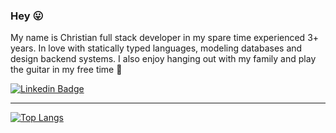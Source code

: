 ### Hey :stuck_out_tongue:

My name is Christian full stack developer in my spare time experienced 3+ years. In love with statically typed languages, modeling databases and design backend systems. I also enjoy hanging out with my family and play the guitar in my free time :guitar:

[![Linkedin Badge](https://img.shields.io/badge/-Christian%20Seki-0e76a8?style=flat-square&logo=Linkedin&logoColor=white&link=https://www.linkedin.com/in/christian-seki/)](https://www.linkedin.com/in/christian-seki/) 

---
[![Top Langs](https://github-readme-stats.vercel.app/api/top-langs/?username=iamseki&hide=javascript,html&layout=compact)](https://github.com/anuraghazra/github-readme-stats)

<!--
**iamseki/iamseki** is a ✨ _special_ ✨ repository because its `README.md` (this file) appears on your GitHub profile.

Here are some ideas to get you started:

- 🔭 I’m currently working on ...
- 🌱 I’m currently learning ...
- 👯 I’m looking to collaborate on ...
- 🤔 I’m looking for help with ...
- 💬 Ask me about ...
- 📫 How to reach me: ...
- 😄 Pronouns: ...
- ⚡ Fun fact: ...
-->
